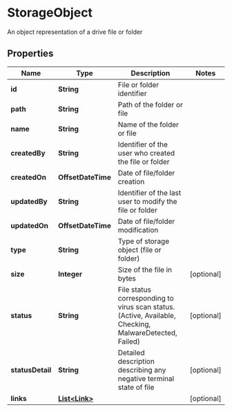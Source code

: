 

# StorageObject

An object representation of a drive file or folder

## Properties

| Name | Type | Description | Notes |
|------------ | ------------- | ------------- | -------------|
|**id** | **String** | File or folder identifier |  |
|**path** | **String** | Path of the folder or file |  |
|**name** | **String** | Name of the folder or file |  |
|**createdBy** | **String** | Identifier of the user who created the file or folder |  |
|**createdOn** | **OffsetDateTime** | Date of file/folder creation |  |
|**updatedBy** | **String** | Identifier of the last user to modify the file or folder |  |
|**updatedOn** | **OffsetDateTime** | Date of file/folder modification |  |
|**type** | **String** | Type of storage object (file or folder) |  |
|**size** | **Integer** | Size of the file in bytes |  [optional] |
|**status** | **String** | File status corresponding to virus scan status.  (Active, Available, Checking, MalwareDetected, Failed) |  [optional] |
|**statusDetail** | **String** | Detailed description describing any negative terminal state of file |  [optional] |
|**links** | [**List&lt;Link&gt;**](Link.md) |  |  [optional] |



